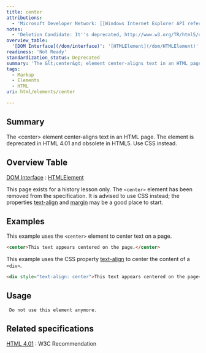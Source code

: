 ```yaml
---
title: center
attributions:
  - 'Microsoft Developer Network: [[Windows Internet Explorer API reference](http://msdn.microsoft.com/en-us/library/ie/hh828809%28v=vs.85%29.aspx) Article]'
notes:
  - 'Deletion Candidate: It''s deprecated, http://www.w3.org/TR/html5/obsolete.html#non-conforming-features'
overview_table:
  '[DOM Interface](/dom/interface)': '[HTMLElement](/dom/HTMLElement)'
readiness: 'Not Ready'
standardization_status: Deprecated
summary: 'The &lt;center&gt; element center-aligns text in an HTML page. The element is deprecated in HTML 4.01 and obsolete in HTML5. Use CSS instead.'
tags:
  - Markup
  - Elements
  - HTML
uri: html/elements/center

---
```

## <span>Summary</span>

The &lt;center&gt; element center-aligns text in an HTML page. The element is deprecated in HTML 4.01 and obsolete in HTML5. Use CSS instead.

## <span>Overview Table</span>

[DOM Interface](/dom/interface)
:   [HTMLElement](/dom/HTMLElement)

This page exists for a history lesson only. The `<center>` element has been removed from the specification. It is advised to use CSS instead; the properties [text-align](/css/properties/text-align) and [margin](/css/properties/margin) may be a good place to start.

## <span>Examples</span>

This example uses the `<center>` element to center text on a page.

``` html
<center>This text appears centered on the page.</center>
```

This example uses the CSS property [text-align](/css/properties/text-align) to center the content of a `<div>`.

``` html
<div style="text-align: center">This text appears centered on the page</div>
```

## <span>Usage</span>

     Do not use this element anymore.

## <span>Related specifications</span>

[HTML 4.01](http://www.w3.org/TR/html401/present/graphics.html#edef-CENTER)
:   W3C Recommendation
